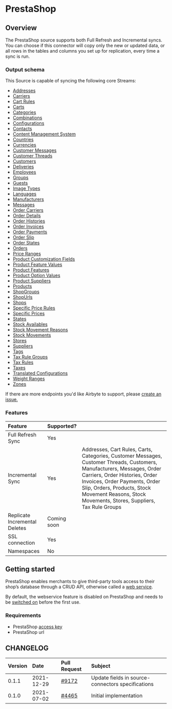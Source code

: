 # PrestaShop

## Overview

The PrestaShop source supports both Full Refresh and Incremental syncs. You can choose if this connector will copy only the new or updated data, or all rows in the tables and columns you set up for replication, every time a sync is run.

### Output schema

This Source is capable of syncing the following core Streams:

* [Addresses](https://devdocs.prestashop.com/1.7/webservice/resources/addresses/)
* [Carriers](https://devdocs.prestashop.com/1.7/webservice/resources/carriers/)
* [Cart Rules](https://devdocs.prestashop.com/1.7/webservice/resources/cart_rules/)
* [Carts](https://devdocs.prestashop.com/1.7/webservice/resources/carts/)
* [Categories](https://devdocs.prestashop.com/1.7/webservice/resources/categories/)
* [Combinations](https://devdocs.prestashop.com/1.7/webservice/resources/combinations/)
* [Configurations](https://devdocs.prestashop.com/1.7/webservice/resources/configurations/)
* [Contacts](https://devdocs.prestashop.com/1.7/webservice/resources/contacts/)
* [Content Management System](https://devdocs.prestashop.com/1.7/webservice/resources/content_management_system/)
* [Countries](https://devdocs.prestashop.com/1.7/webservice/resources/countries/)
* [Currencies](https://devdocs.prestashop.com/1.7/webservice/resources/currencies/)
* [Customer Messages](https://devdocs.prestashop.com/1.7/webservice/resources/customer_messages/)
* [Customer Threads](https://devdocs.prestashop.com/1.7/webservice/resources/customer_threads/)
* [Customers](https://devdocs.prestashop.com/1.7/webservice/resources/customers/)
* [Deliveries](https://devdocs.prestashop.com/1.7/webservice/resources/deliveries/)
* [Employees](https://devdocs.prestashop.com/1.7/webservice/resources/employees/)
* [Groups](https://devdocs.prestashop.com/1.7/webservice/resources/groups/)
* [Guests](https://devdocs.prestashop.com/1.7/webservice/resources/guests/)
* [Image Types](https://devdocs.prestashop.com/1.7/webservice/resources/image_types/)
* [Languages](https://devdocs.prestashop.com/1.7/webservice/resources/languages/)
* [Manufacturers](https://devdocs.prestashop.com/1.7/webservice/resources/manufacturers/)
* [Messages](https://devdocs.prestashop.com/1.7/webservice/resources/messages/)
* [Order Carriers](https://devdocs.prestashop.com/1.7/webservice/resources/order_carriers/)
* [Order Details](https://devdocs.prestashop.com/1.7/webservice/resources/order_details/)
* [Order Histories](https://devdocs.prestashop.com/1.7/webservice/resources/order_histories/)
* [Order Invoices](https://devdocs.prestashop.com/1.7/webservice/resources/order_invoices/)
* [Order Payments](https://devdocs.prestashop.com/1.7/webservice/resources/order_payments/)
* [Order Slip](https://devdocs.prestashop.com/1.7/webservice/resources/order_slip/)
* [Order States](https://devdocs.prestashop.com/1.7/webservice/resources/order_states/)
* [Orders](https://devdocs.prestashop.com/1.7/webservice/resources/orders/)
* [Price Ranges](https://devdocs.prestashop.com/1.7/webservice/resources/price_ranges/)
* [Product Customization Fields](https://devdocs.prestashop.com/1.7/webservice/resources/product_customization_fields/)
* [Product Feature Values](https://devdocs.prestashop.com/1.7/webservice/resources/product_feature_values/)
* [Product Features](https://devdocs.prestashop.com/1.7/webservice/resources/product_features/)
* [Product Option Values](https://devdocs.prestashop.com/1.7/webservice/resources/product_option_values/)
* [Product Suppliers](https://devdocs.prestashop.com/1.7/webservice/resources/product_suppliers/)
* [Products](https://devdocs.prestashop.com/1.7/webservice/resources/products/)
* [ShopGroups](https://devdocs.prestashop.com/1.7/webservice/resources/shop_groups/)
* [ShopUrls](https://devdocs.prestashop.com/1.7/webservice/resources/shop_urls/)
* [Shops](https://devdocs.prestashop.com/1.7/webservice/resources/shops/)
* [Specific Price Rules](https://devdocs.prestashop.com/1.7/webservice/resources/specific_price_rules/)
* [Specific Prices](https://devdocs.prestashop.com/1.7/webservice/resources/specific_prices/)
* [States](https://devdocs.prestashop.com/1.7/webservice/resources/states/)
* [Stock Availables](https://devdocs.prestashop.com/1.7/webservice/resources/stock_availables/)
* [Stock Movement Reasons](https://devdocs.prestashop.com/1.7/webservice/resources/stock_movement_reasons/)
* [Stock Movements](https://devdocs.prestashop.com/1.7/webservice/resources/stock_movements/)
* [Stores](https://devdocs.prestashop.com/1.7/webservice/resources/stores/)
* [Suppliers](https://devdocs.prestashop.com/1.7/webservice/resources/suppliers/)
* [Tags](https://devdocs.prestashop.com/1.7/webservice/resources/tags/)
* [Tax Rule Groups](https://devdocs.prestashop.com/1.7/webservice/resources/tax_rule_groups/)
* [Tax Rules](https://devdocs.prestashop.com/1.7/webservice/resources/tax_rules/)
* [Taxes](https://devdocs.prestashop.com/1.7/webservice/resources/taxes/)
* [Translated Configurations](https://devdocs.prestashop.com/1.7/webservice/resources/translated_configurations/)
* [Weight Ranges](https://devdocs.prestashop.com/1.7/webservice/resources/weight_ranges/)
* [Zones](https://devdocs.prestashop.com/1.7/webservice/resources/zones/)

If there are more endpoints you'd like Airbyte to support, please [create an issue.](https://github.com/airbytehq/airbyte/issues/new/choose)

### Features

| Feature | Supported? |  |
| :--- | :--- | :--- |
| Full Refresh Sync | Yes |  |
| Incremental Sync | Yes | Addresses, Cart Rules, Carts, Categories, Customer Messages, Customer Threads, Customers, Manufacturers, Messages, Order Carriers, Order Histories, Order Invoices, Order Payments, Order Slip, Orders, Products, Stock Movement Reasons, Stock Movements, Stores, Suppliers, Tax Rule Groups |
| Replicate Incremental Deletes | Coming soon |  |
| SSL connection | Yes |  |
| Namespaces | No |  |

## Getting started

PrestaShop enables merchants to give third-party tools access to their shop’s database through a CRUD API, otherwise called a [web service](https://devdocs.prestashop.com/1.7/webservice/).

By default, the webservice feature is disabled on PrestaShop and needs to be [switched on](https://devdocs.prestashop.com/1.7/webservice/tutorials/creating-access/#enable-the-webservice) before the first use.

### Requirements

* PrestaShop [access key](https://devdocs.prestashop.com/1.7/webservice/tutorials/creating-access/#create-an-access-key)
* PrestaShop url

## CHANGELOG

| Version | Date | Pull Request | Subject |
| :--- | :--- | :--- | :--- |
| 0.1.1 | 2021-12-29 | [\#9172](https://github.com/airbytehq/airbyte/pull/9172) | Update fields in source-connectors specifications |
| 0.1.0 | 2021-07-02 | [\#4465](https://github.com/airbytehq/airbyte/pull/4465) | Initial implementation |

